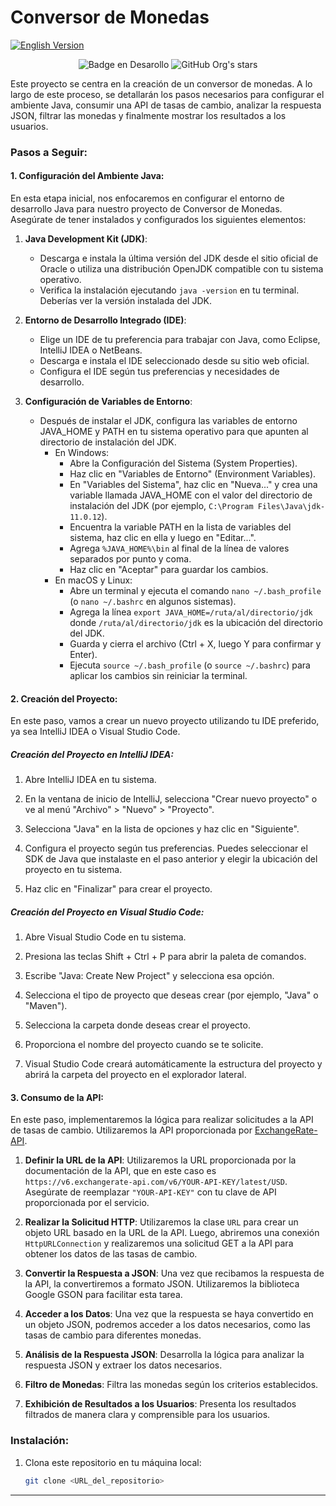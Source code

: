 # Conversor de Monedas


[![English Version](https://img.shields.io/badge/Ver%20en%20Espa%C3%B1ol-README_ES.md-blue)](README.md)


<p align="center">
  <img src="https://img.shields.io/badge/STATUS-EN%20DESARROLLO-yellow" alt="Badge en Desarollo">
  <img src="https://img.shields.io/github/stars/atomikbiohazard?style=social" alt="GitHub Org's stars">
</p>


Este proyecto se centra en la creación de un conversor de monedas. A lo largo de este proceso, se detallarán los pasos necesarios para configurar el ambiente Java, consumir una API de tasas de cambio, analizar la respuesta JSON, filtrar las monedas y finalmente mostrar los resultados a los usuarios.


### Pasos a Seguir:

#### 1. Configuración del Ambiente Java:

En esta etapa inicial, nos enfocaremos en configurar el entorno de desarrollo Java para nuestro proyecto de Conversor de Monedas. Asegúrate de tener instalados y configurados los siguientes elementos:

1. **Java Development Kit (JDK)**:
   - Descarga e instala la última versión del JDK desde el sitio oficial de Oracle o utiliza una distribución OpenJDK compatible con tu sistema operativo.
   - Verifica la instalación ejecutando `java -version` en tu terminal. Deberías ver la versión instalada del JDK.

2. **Entorno de Desarrollo Integrado (IDE)**:
   - Elige un IDE de tu preferencia para trabajar con Java, como Eclipse, IntelliJ IDEA o NetBeans.
   - Descarga e instala el IDE seleccionado desde su sitio web oficial.
   - Configura el IDE según tus preferencias y necesidades de desarrollo.

3. **Configuración de Variables de Entorno**:
   - Después de instalar el JDK, configura las variables de entorno JAVA_HOME y PATH en tu sistema operativo para que apunten al directorio de instalación del JDK.
     - En Windows:
       - Abre la Configuración del Sistema (System Properties).
       - Haz clic en "Variables de Entorno" (Environment Variables).
       - En "Variables del Sistema", haz clic en "Nueva..." y crea una variable llamada JAVA_HOME con el valor del directorio de instalación del JDK (por ejemplo, `C:\Program Files\Java\jdk-11.0.12`).
       - Encuentra la variable PATH en la lista de variables del sistema, haz clic en ella y luego en "Editar...".
       - Agrega `%JAVA_HOME%\bin` al final de la línea de valores separados por punto y coma.
       - Haz clic en "Aceptar" para guardar los cambios.
     - En macOS y Linux:
       - Abre un terminal y ejecuta el comando `nano ~/.bash_profile` (o `nano ~/.bashrc` en algunos sistemas).
       - Agrega la línea `export JAVA_HOME=/ruta/al/directorio/jdk` donde `/ruta/al/directorio/jdk` es la ubicación del directorio del JDK.
       - Guarda y cierra el archivo (Ctrl + X, luego Y para confirmar y Enter).
       - Ejecuta `source ~/.bash_profile` (o `source ~/.bashrc`) para aplicar los cambios sin reiniciar la terminal.


#### 2. Creación del Proyecto:

En este paso, vamos a crear un nuevo proyecto utilizando tu IDE preferido, ya sea IntelliJ IDEA o Visual Studio Code.

##### Creación del Proyecto en IntelliJ IDEA:

1. Abre IntelliJ IDEA en tu sistema.

2. En la ventana de inicio de IntelliJ, selecciona "Crear nuevo proyecto" o ve al menú "Archivo" > "Nuevo" > "Proyecto".

3. Selecciona "Java" en la lista de opciones y haz clic en "Siguiente".

4. Configura el proyecto según tus preferencias. Puedes seleccionar el SDK de Java que instalaste en el paso anterior y elegir la ubicación del proyecto en tu sistema.

5. Haz clic en "Finalizar" para crear el proyecto.

##### Creación del Proyecto en Visual Studio Code:

1. Abre Visual Studio Code en tu sistema.

2. Presiona las teclas Shift + Ctrl + P para abrir la paleta de comandos.

3. Escribe "Java: Create New Project" y selecciona esa opción.

4. Selecciona el tipo de proyecto que deseas crear (por ejemplo, "Java" o "Maven").

5. Selecciona la carpeta donde deseas crear el proyecto.

6. Proporciona el nombre del proyecto cuando se te solicite.

7. Visual Studio Code creará automáticamente la estructura del proyecto y abrirá la carpeta del proyecto en el explorador lateral.


#### 3. Consumo de la API:

En este paso, implementaremos la lógica para realizar solicitudes a la API de tasas de cambio. Utilizaremos la API proporcionada por [ExchangeRate-API](https://www.exchangerate-api.com).

1. **Definir la URL de la API**: Utilizaremos la URL proporcionada por la documentación de la API, que en este caso es `https://v6.exchangerate-api.com/v6/YOUR-API-KEY/latest/USD`. Asegúrate de reemplazar `"YOUR-API-KEY"` con tu clave de API proporcionada por el servicio.

2. **Realizar la Solicitud HTTP**: Utilizaremos la clase `URL` para crear un objeto URL basado en la URL de la API. Luego, abriremos una conexión `HttpURLConnection` y realizaremos una solicitud GET a la API para obtener los datos de las tasas de cambio.

3. **Convertir la Respuesta a JSON**: Una vez que recibamos la respuesta de la API, la convertiremos a formato JSON. Utilizaremos la biblioteca Google GSON para facilitar esta tarea.

4. **Acceder a los Datos**: Una vez que la respuesta se haya convertido en un objeto JSON, podremos acceder a los datos necesarios, como las tasas de cambio para diferentes monedas.


4. **Análisis de la Respuesta JSON**: Desarrolla la lógica para analizar la respuesta JSON y extraer los datos necesarios.

5. **Filtro de Monedas**: Filtra las monedas según los criterios establecidos.

6. **Exhibición de Resultados a los Usuarios**: Presenta los resultados filtrados de manera clara y comprensible para los usuarios.


### Instalación:

1. Clona este repositorio en tu máquina local:

   ```sh
   git clone <URL_del_repositorio>
   ```

---